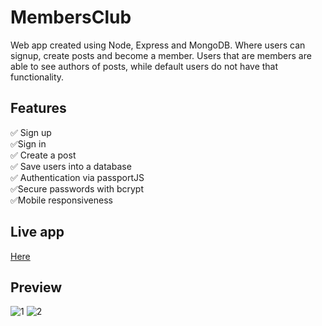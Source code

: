 # MembersClub
Web app created using Node, Express and MongoDB. Where users can signup, create posts and become a member.
Users that are members are able to see authors of posts, while default users do not have that functionality.

## Features

✅ Sign up <br/>
✅Sign in <br/>
✅ Create a post <br/>
✅ Save users into a database <br/>
✅ Authentication via passportJS <br/>
✅Secure passwords with bcrypt <br/>
✅Mobile responsiveness <br/>

## Live app

<a href = "https://safe-peak-53429.herokuapp.com/"/> Here </a>

## Preview

![1](https://user-images.githubusercontent.com/98167497/193286858-af40976f-e661-4989-aaf4-63f4ef990577.png)
![2](https://user-images.githubusercontent.com/98167497/193286865-4cf6afd8-3152-4230-a6be-abe39b06df2c.png)
